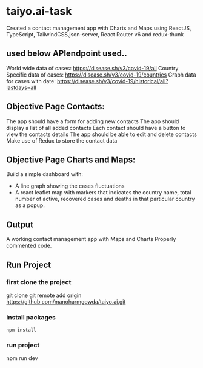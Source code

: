 # taiyo.ai-task
Created a contact management app with Charts and Maps using ReactJS, TypeScript, TailwindCSS,json-server, React Router v6 and redux-thunk

## used below APIendpoint used..

World wide data of cases: https://disease.sh/v3/covid-19/all
Country Specific data of cases: https://disease.sh/v3/covid-19/countries
Graph data for cases with date:
https://disease.sh/v3/covid-19/historical/all?lastdays=all

## Objective Page Contacts:
The app should have a form for adding new contacts
The app should display a list of all added contacts
Each contact should have a button to view the contacts details
The app should be able to edit and delete contacts
Make use of Redux to store the contact data

## Objective Page Charts and Maps:
Build a simple dashboard with:
- A line graph showing the cases fluctuations
- A react leaflet map with markers that indicates the country name, total number
of active, recovered cases and deaths in that particular country as a popup.

## Output
A working contact management app with Maps and Charts
Properly commented code.

## Run Project
### first clone the project 
git clone git remote add origin https://github.com/manoharmgowda/taiyo.ai.git
### install packages
    npm install
### run project
   npm run dev
   
